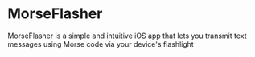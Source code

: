 # MorseFlasher
MorseFlasher is a simple and intuitive iOS app that lets you transmit text messages using Morse code via your device's flashlight
